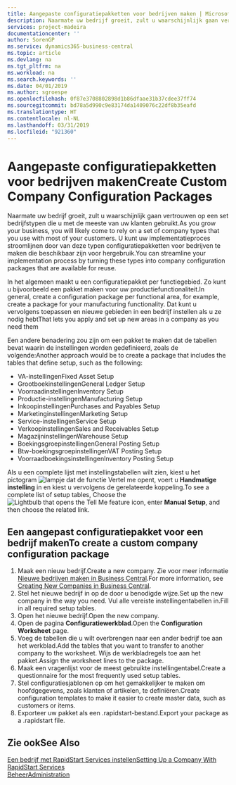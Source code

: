 ```yaml
---
title: Aangepaste configuratiepakketten voor bedrijven maken | Microsoft Docs
description: Naarmate uw bedrijf groeit, zult u waarschijnlijk gaan vertrouwen op een set bedrijfstypen die u met de meeste van uw klanten gebruikt. U kunt uw implementatieproces stroomlijnen door van deze typen configuratiepakketten voor bedrijven te maken die beschikbaar zijn voor hergebruik.
services: project-madeira
documentationcenter: ''
author: SorenGP
ms.service: dynamics365-business-central
ms.topic: article
ms.devlang: na
ms.tgt_pltfrm: na
ms.workload: na
ms.search.keywords: ''
ms.date: 04/01/2019
ms.author: sgroespe
ms.openlocfilehash: 0f87e3708802898d1b86dfaae31b37cdee37ff74
ms.sourcegitcommit: bd78a5d990c9e83174da1409076c22df8b35eafd
ms.translationtype: HT
ms.contentlocale: nl-NL
ms.lasthandoff: 03/31/2019
ms.locfileid: "921360"
---
```

# <a name="create-custom-company-configuration-packages"></a><span data-ttu-id="601e8-104">Aangepaste configuratiepakketten voor bedrijven maken</span><span class="sxs-lookup"><span data-stu-id="601e8-104">Create Custom Company Configuration Packages</span></span>
<span data-ttu-id="601e8-105">Naarmate uw bedrijf groeit, zult u waarschijnlijk gaan vertrouwen op een set bedrijfstypen die u met de meeste van uw klanten gebruikt.</span><span class="sxs-lookup"><span data-stu-id="601e8-105">As you grow your business, you will likely come to rely on a set of company types that you use with most of your customers.</span></span> <span data-ttu-id="601e8-106">U kunt uw implementatieproces stroomlijnen door van deze typen configuratiepakketten voor bedrijven te maken die beschikbaar zijn voor hergebruik.</span><span class="sxs-lookup"><span data-stu-id="601e8-106">You can streamline your implementation process by turning these types into company configuration packages that are available for reuse.</span></span>  

<span data-ttu-id="601e8-107">In het algemeen maakt u een configuratiepakket per functiegebied. Zo kunt u bijvoorbeeld een pakket maken voor uw productiefunctionaliteit.</span><span class="sxs-lookup"><span data-stu-id="601e8-107">In general, create a configuration package per functional area, for example, create a package for your manufacturing functionality.</span></span> <span data-ttu-id="601e8-108">Dat kunt u vervolgens toepassen en nieuwe gebieden in een bedrijf instellen als u ze nodig hebt</span><span class="sxs-lookup"><span data-stu-id="601e8-108">That lets you apply and set up new areas in a company as you need them</span></span>  

<span data-ttu-id="601e8-109">Een andere benadering zou zijn om een pakket te maken dat de tabellen bevat waarin de instellingen worden gedefinieerd, zoals de volgende:</span><span class="sxs-lookup"><span data-stu-id="601e8-109">Another approach would be to create a package that includes the tables that define setup, such as the following:</span></span>  

-   <span data-ttu-id="601e8-110">VA-instellingen</span><span class="sxs-lookup"><span data-stu-id="601e8-110">Fixed Asset Setup</span></span>  
-   <span data-ttu-id="601e8-111">Grootboekinstellingen</span><span class="sxs-lookup"><span data-stu-id="601e8-111">General Ledger Setup</span></span>  
-   <span data-ttu-id="601e8-112">Voorraadinstellingen</span><span class="sxs-lookup"><span data-stu-id="601e8-112">Inventory Setup</span></span>  
-   <span data-ttu-id="601e8-113">Productie-instellingen</span><span class="sxs-lookup"><span data-stu-id="601e8-113">Manufacturing Setup</span></span>  
-   <span data-ttu-id="601e8-114">Inkoopinstellingen</span><span class="sxs-lookup"><span data-stu-id="601e8-114">Purchases and Payables Setup</span></span>  
-   <span data-ttu-id="601e8-115">Marketinginstellingen</span><span class="sxs-lookup"><span data-stu-id="601e8-115">Marketing Setup</span></span>  
-   <span data-ttu-id="601e8-116">Service-instellingen</span><span class="sxs-lookup"><span data-stu-id="601e8-116">Service Setup</span></span>  
-   <span data-ttu-id="601e8-117">Verkoopinstellingen</span><span class="sxs-lookup"><span data-stu-id="601e8-117">Sales and Receivables Setup</span></span>  
-   <span data-ttu-id="601e8-118">Magazijninstellingen</span><span class="sxs-lookup"><span data-stu-id="601e8-118">Warehouse Setup</span></span>  
-   <span data-ttu-id="601e8-119">Boekingsgroepinstellingen</span><span class="sxs-lookup"><span data-stu-id="601e8-119">General Posting Setup</span></span>  
-   <span data-ttu-id="601e8-120">Btw-boekingsgroepinstellingen</span><span class="sxs-lookup"><span data-stu-id="601e8-120">VAT Posting Setup</span></span>  
-   <span data-ttu-id="601e8-121">Voorraadboekingsinstellingen</span><span class="sxs-lookup"><span data-stu-id="601e8-121">Inventory Posting Setup</span></span>  

<span data-ttu-id="601e8-122">Als u een complete lijst met instellingstabellen wilt zien, kiest u het pictogram ![lampje dat de functie Vertel me opent](media/ui-search/search_small.png "Vertel me wat u wilt doen"), voert u **Handmatige instelling** in en kiest u vervolgens de gerelateerde koppeling.</span><span class="sxs-lookup"><span data-stu-id="601e8-122">To see a complete list of setup tables, Choose the ![Lightbulb that opens the Tell Me feature](media/ui-search/search_small.png "Tell me what you want to do") icon, enter **Manual Setup**, and then choose the related link.</span></span>  

## <a name="to-create-a-custom-company-configuration-package"></a><span data-ttu-id="601e8-123">Een aangepast configuratiepakket voor een bedrijf maken</span><span class="sxs-lookup"><span data-stu-id="601e8-123">To create a custom company configuration package</span></span>  
1.  <span data-ttu-id="601e8-124">Maak een nieuw bedrijf.</span><span class="sxs-lookup"><span data-stu-id="601e8-124">Create a new company.</span></span> <span data-ttu-id="601e8-125">Zie voor meer informatie [Nieuwe bedrijven maken in Business Central](about-new-company.md).</span><span class="sxs-lookup"><span data-stu-id="601e8-125">For more information, see [Creating New Companies in Business Central](about-new-company.md).</span></span>  
3.  <span data-ttu-id="601e8-126">Stel het nieuwe bedrijf in op de door u benodigde wijze.</span><span class="sxs-lookup"><span data-stu-id="601e8-126">Set up the new company in the way you need.</span></span> <span data-ttu-id="601e8-127">Vul alle vereiste instellingentabellen in.</span><span class="sxs-lookup"><span data-stu-id="601e8-127">Fill in all required setup tables.</span></span>  
4.  <span data-ttu-id="601e8-128">Open het nieuwe bedrijf.</span><span class="sxs-lookup"><span data-stu-id="601e8-128">Open the new company.</span></span>
5. <span data-ttu-id="601e8-129">Open de pagina **Configuratiewerkblad**.</span><span class="sxs-lookup"><span data-stu-id="601e8-129">Open the **Configuration Worksheet** page.</span></span>  
6.  <span data-ttu-id="601e8-130">Voeg de tabellen die u wilt overbrengen naar een ander bedrijf toe aan het werkblad.</span><span class="sxs-lookup"><span data-stu-id="601e8-130">Add the tables that you want to transfer to another company to the worksheet.</span></span> <span data-ttu-id="601e8-131">Wijs de werkbladregels toe aan het pakket.</span><span class="sxs-lookup"><span data-stu-id="601e8-131">Assign the worksheet lines to the package.</span></span>  
7.  <span data-ttu-id="601e8-132">Maak een vragenlijst voor de meest gebruikte instellingentabel.</span><span class="sxs-lookup"><span data-stu-id="601e8-132">Create a questionnaire for the most frequently used setup tables.</span></span>  
8.  <span data-ttu-id="601e8-133">Stel configuratiesjablonen op om het gemakkelijker te maken om hoofdgegevens, zoals klanten of artikelen, te definiëren.</span><span class="sxs-lookup"><span data-stu-id="601e8-133">Create configuration templates to make it easier to create master data, such as customers or items.</span></span>  
9.  <span data-ttu-id="601e8-134">Exporteer uw pakket als een .rapidstart-bestand.</span><span class="sxs-lookup"><span data-stu-id="601e8-134">Export your package as a .rapidstart file.</span></span>  

## <a name="see-also"></a><span data-ttu-id="601e8-135">Zie ook</span><span class="sxs-lookup"><span data-stu-id="601e8-135">See Also</span></span>  
[<span data-ttu-id="601e8-136">Een bedrijf met RapidStart Services instellen</span><span class="sxs-lookup"><span data-stu-id="601e8-136">Setting Up a Company With RapidStart Services</span></span>](admin-set-up-a-company-with-rapidstart.md)  
[<span data-ttu-id="601e8-137">Beheer</span><span class="sxs-lookup"><span data-stu-id="601e8-137">Administration</span></span>](admin-setup-and-administration.md)
